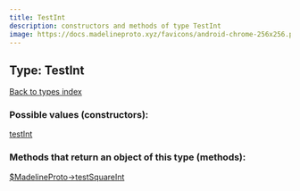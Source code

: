 ```yaml
---
title: TestInt
description: constructors and methods of type TestInt
image: https://docs.madelineproto.xyz/favicons/android-chrome-256x256.png
---
```

## Type: TestInt  
[Back to types index](index.md)



### Possible values (constructors):

[testInt](../constructors/testInt.md)  



### Methods that return an object of this type (methods):

[$MadelineProto->testSquareInt](../methods/testSquareInt.md)  



